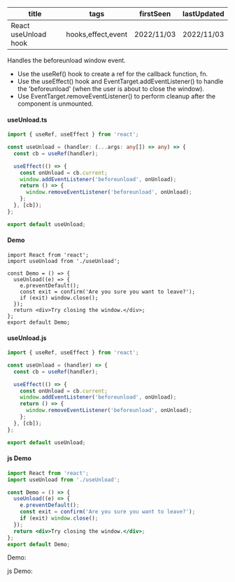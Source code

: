 | title                | tags               | firstSeen  | lastUpdated |
| -------------------- | ------------------ | ---------- | ----------- |
| React useUnload hook | hooks,effect,event | 2022/11/03 | 2022/11/03  |

Handles the beforeunload window event.

- Use the useRef() hook to create a ref for the callback function, fn.
- Use the useEffect() hook and EventTarget.addEventListener() to handle the 'beforeunload' (when the user is about to close the window).
- Use EventTarget.removeEventListener() to perform cleanup after the component is unmounted.

#### useUnload.ts

```ts
import { useRef, useEffect } from 'react';

const useUnload = (handler: (...args: any[]) => any) => {
  const cb = useRef(handler);

  useEffect(() => {
    const onUnload = cb.current;
    window.addEventListener('beforeunload', onUnload);
    return () => {
      window.removeEventListener('beforeunload', onUnload);
    };
  }, [cb]);
};

export default useUnload;
```

#### Demo

```tsx | pure
import React from 'react';
import useUnload from './useUnload';

const Demo = () => {
  useUnload((e) => {
    e.preventDefault();
    const exit = confirm('Are you sure you want to leave?');
    if (exit) window.close();
  });
  return <div>Try closing the window.</div>;
};
export default Demo;
```

#### useUnload.js

```js
import { useRef, useEffect } from 'react';

const useUnload = (handler) => {
  const cb = useRef(handler);

  useEffect(() => {
    const onUnload = cb.current;
    window.addEventListener('beforeunload', onUnload);
    return () => {
      window.removeEventListener('beforeunload', onUnload);
    };
  }, [cb]);
};

export default useUnload;
```

#### js Demo

```jsx | pure
import React from 'react';
import useUnload from './useUnload';

const Demo = () => {
  useUnload((e) => {
    e.preventDefault();
    const exit = confirm('Are you sure you want to leave?');
    if (exit) window.close();
  });
  return <div>Try closing the window.</div>;
};
export default Demo;
```

Demo:

<code src="./Demo.tsx" id="unloadTsDemo"></code>

js Demo:

<code src="./js/Demo.jsx" id="unloadJsDemo"></code>
